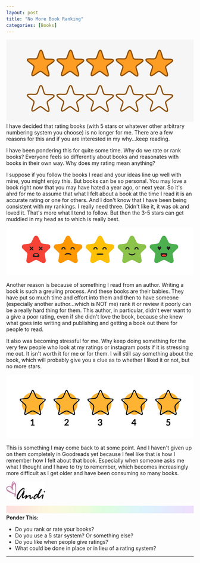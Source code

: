 ```yaml
---
layout: post
title: "No More Book Ranking"
categories: [Books]
---
```

![stars](/images/stars.png)
I have decided that rating books (with 5 stars or whatever other arbitrary numbering system you choose) is no longer for me. There are a few reasons for this and if you are interested in my why...keep reading.

I have been pondering this for quite some time. Why do we rate or rank books? Everyone feels so differently about books and reasonates with books in their own way. Why does my rating mean anything?

I suppose if you follow the books I read and your ideas line up well with mine, you might enjoy this. But books can be so personal. You may love a book right now that you may have hated a year ago, or next year. So it's ahrd for me to assume that what I felt about a book at the time I read it is an accurate rating or one for others. And I don't know that I have been being consistent with my rankings. I really need three. Didn't like it, it was ok and loved it. That's more what I tend to follow. But then the 3-5 stars can get muddled in my head as to which is really best.

![stars](/images/stars4.jpeg)

Another reason is because of something I read from an author. Writing a book is such a greuling process. And these books are their babies. They have put so much time and effort into them and then to have someone (especially another author...which is NOT me) rank it or review it poorly can be a really hard thing for them. This author, in particular, didn't ever want to a give a poor rating, even if she didn't love the book, because she knew what goes into writing and publishing and getting a book out there for people to read.

It also was becoming stressful for me. Why keep doing something for the very few people who look at my ratings or instagram posts if it is stressing me out. It isn't worth it for me or for them. I will still say something about the book, which will probably give you a clue as to whether I liked it or not, but no more stars.

![stars](/images/stars3.jpeg)

This is something I may come back to at some point. And I haven't given up on them completely in Goodreads yet because I feel like that is how I remember how I felt about that book. Especially when someone asks me what I thought and I have to try to remember, which becomes increasingly more difficult as I get older and have been consuming so many books.

![Andi](/images/andi.jpg)

![header](/images/SkinnyRainbow.jpg)
**Ponder This:**
- Do you rank or rate your books? 
- Do you use a 5 star system? Or something else?
- Do you like when people give ratings?
- What could be done in place or in lieu of a rating system?

----